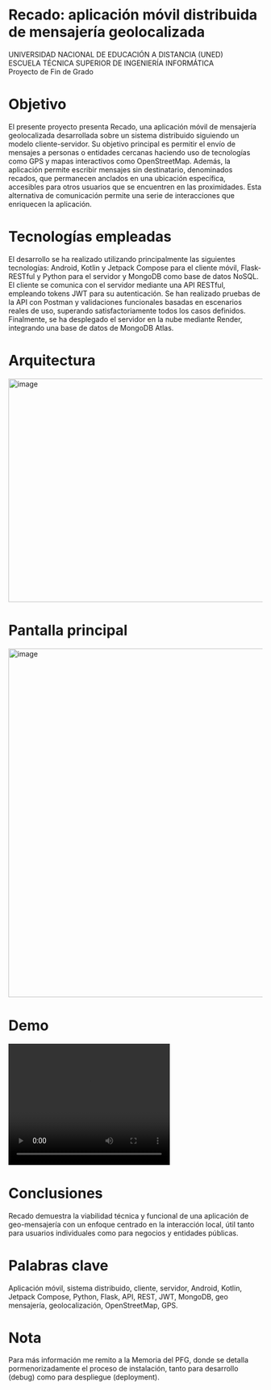 # Recado: aplicación móvil distribuida de mensajería geolocalizada 
UNIVERSIDAD NACIONAL DE EDUCACIÓN A DISTANCIA (UNED)<br/>
ESCUELA TÉCNICA SUPERIOR DE INGENIERÍA INFORMÁTICA<br/>
Proyecto de Fin de Grado <br/>
# Objetivo 
El presente proyecto presenta Recado, una aplicación móvil de mensajería geolocalizada desarrollada sobre un sistema distribuido siguiendo un modelo cliente-servidor. Su objetivo principal es permitir el envío de mensajes a personas o entidades cercanas haciendo uso de tecnologías como GPS y mapas interactivos como OpenStreetMap. Además, la aplicación permite escribir mensajes sin destinatario, denominados recados, que permanecen anclados en una ubicación específica, accesibles para otros usuarios que se encuentren en las proximidades. Esta alternativa de comunicación permite una serie de interacciones que 
enriquecen la aplicación. 
# Tecnologías empleadas
El desarrollo se ha realizado utilizando principalmente las siguientes tecnologías: 
Android, Kotlin y Jetpack Compose para el cliente móvil, Flask-RESTful y Python para el servidor y MongoDB como base de datos NoSQL. 
El cliente se comunica con el servidor mediante una API RESTful, empleando tokens JWT para su autenticación. 
Se han realizado pruebas de la API con Postman y validaciones funcionales basadas en escenarios reales de uso, superando satisfactoriamente todos los casos definidos. 
Finalmente, se ha desplegado el servidor en la nube mediante Render, integrando una base de datos de MongoDB Atlas.
# Arquitectura
<img width="1415" height="442" alt="image" src="https://github.com/user-attachments/assets/89071728-e01a-40f8-8e9b-eb1bdfd05b38" />

# Pantalla principal
<img width="1530" height="690" alt="image" src="https://github.com/user-attachments/assets/cc056017-92a8-4a37-8733-def914c97150" />

# Demo
<video src="path/to/Demo (compressed).mp4" width="320" height="240" controls></video>

# Conclusiones
Recado demuestra la viabilidad técnica y funcional de una aplicación de geo-mensajería con un enfoque centrado en la interacción local, útil tanto para usuarios individuales como para negocios y entidades públicas. 
# Palabras clave 
Aplicación móvil, sistema distribuido, cliente, servidor, Android, Kotlin, Jetpack Compose, Python, Flask, API, REST, JWT, MongoDB, geo mensajería, geolocalización, OpenStreetMap, GPS.
# Nota
Para más información me remito a la Memoria del PFG, donde se detalla pormenorizadamente el proceso de instalación, tanto para desarrollo (debug) como para despliegue (deployment).

